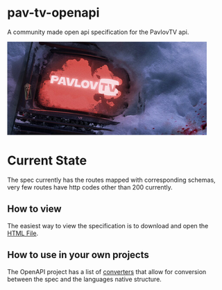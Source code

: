 # pav-tv-openapi
A community made open api specification for the PavlovTV api.

![PavlovTV logo](./logo.jpg)

# Current State
The spec currently has the routes mapped with corresponding schemas, very few routes have http codes other than 200 currently.

## How to view
The easiest way to view the specification is to download and open the [HTML File](./rendered.html).

## How to use in your own projects
The OpenAPI project has a list of [converters](https://openapi.tools/#converters) that allow for conversion between the spec and the languages native structure.
